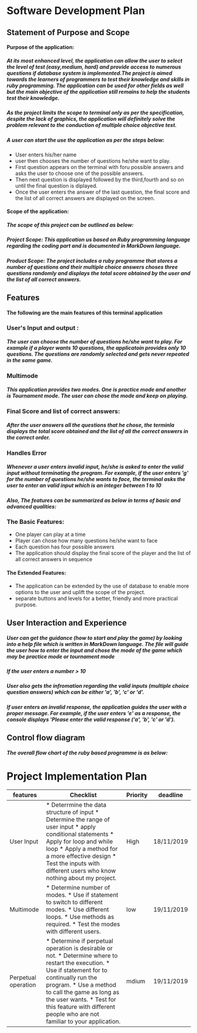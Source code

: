 # ****Software Development Plan****
## **Statement of Purpose and Scope**
#### **Purpose of the application:**
##### At its most enhanced level, the application can allow the user to select the level of test (easy,medium, hard) and provide access to numerous questions if database system is implemented.The project is aimed towards the learners of programmers to test their knowledge and skills in ruby programming. The application can be used for other fields as well but the main objective of the application still remains to help the students test their knowledge.
##### As the project limits the scope to terminal only as per the specification, despite the lack of graphics, the application will definitely solve the problem relevant to the conduction of multiple choice objective test. 

##### A user can start the use the application as per the steps below:
* User enters his/her name
* user then chooses the number of questions he/she want to play.
* First question appears on the terminal with foru possible answers and asks the user to choose one of the possible answers.
* Then next question is displayed followed by the third,fourth and so on until the final question is diplayed.
* Once the user enters the answer of the last question, the final score and the list of all correct answers are displayed on the screen.


#### Scope of the application:
#####  The scope of this project can be outlined as below:
##### Project Scope:  This application us based on Ruby programming language regarding the coding part and is documented in MarkDown language.

##### Product Scope: The project includes a ruby programme that stores a number of questions and their multiple choice answers choses three questions randomly and displays the total score obtained by the user and the list of all correct answers.

<!--  describe at a high level what the application will do
- identify the problem it will solve and explain why you are developing it
- identify the target audience 
- explain how a member of the target audience will use it -->
## **Features**
#### The following are the main features of this terminal application
<!-- ### **User Introduction :**
##### As soon as the program is run, the terminal asks the user to enter his/her name and welcomes to the game.  -->
### **User's Input and output :** 
##### The user can choose the number of questions he/she want to play. For example if a player wants 10 questions, the applicatoin provides only 10 questions. The questions are randomly selected and gets never repeated in the same game. 
### **Multimode**
##### This application provides two modes. One is practice mode and another is Tournament mode. The user can chose the mode and keep on playing.
### **Final Score and list of correct answers:**
##### After the user answers all the questions that he chose, the terminla displays the total score obtained and the list of all the correct answers in the correct order.
### **Handles Error**
##### Whenever a user enters invalid input, he/she is asked to enter the valid input without terminating the program. For example, if the user enters 'g' for the number of questions he/she wants to face, the terminal asks the user to enter an valid input which is an integer between 1 to 10
##### Also, The features can be  summarized as below in terms of basic and advanced qualities:

### **The Basic Features:**
 
* One player can play at a time
* Player can chose how many questions he/she want to face
* Each question has four possible answers
* The application should display the final score of the player and the list of all correct answers in sequence 

#### **The Extended Features:**
* The application can be extended by the use of database to enable more options to the user and uplift the scope of the project.
* separate buttons and levels for a better, friendly and more practical purpose.


## **User Interaction and Experience** 
##### User can get the guidance (how to start and play the game) by looking into a help file which is written in MarkDown language. The file will guide the user how to enter the input and chose the mode of the game which may be practice mode or tournament mode
##### If the user enters a number > 10
##### User also gets the infromation regarding the valid inputs (multiple choice question answers) which can be either 'a', 'b', 'c' or 'd'.
##### If user enters an invalid response, the application guides the user with a proper message. For example, if the user enters 'e' as a response, the console displays 'Please enter the valid response ('a', 'b', 'c' or 'd').


## **Control flow diagram**
##### The overall flow chart of the ruby based programme is as below:


# **Project Implementation Plan**

| features            | Checklist                                                                                                                                                                                                                                                                                                         | Priority | deadline   |
|---------------------|-------------------------------------------------------------------------------------------------------------------------------------------------------------------------------------------------------------------------------------------------------------------------------------------------------------------|----------|------------|
| User Input          | * Deterrmine the data structure of input * Determine the range of user input * apply conditional statements * Apply for loop and while loop * Apply a method for a more effective design * Test the inputs with different users who    know nothing about my project.                                             | High     | 18/11/2019 |
| Multimode           | * Determine number of modes. * Use if statement to switch to different modes. * Use different loops. * Use methods as required. * Test the modes with different users.                                                                                                                                            | low      | 19/11/2019 |
| Perpetual operation | * Determine if perpetual operation is desirable or not. * Determine where to restart the execution. * Use if statement for to continually run the program. * Use a method to call the game as long as the user  wants. * Test for this feature with different people who are    not familiar to your application. | mdium    | 19/11/2019 |
